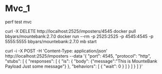 # Mvc_1
perf test mvc

curl -X DELETE http://localhost:2525/imposters/4545
docker pull bbyars/mountebank:2.7.0
docker run --rm -p 2525:2525 -p 4545:4545 -p 5555:5555 bbyars/mountebank:2.7.0 mb start


curl -i -X POST -H 'Content-Type: application/json' http://localhost:2525/imposters --data '{
  "port": 4545,
   "protocol": "http",
   "stubs": [
     {
       "responses": [
         {
           "is": { "body": {"message":"This is MounteBank Payload Just some message"} },
           "behaviors": [
             { "wait": 0 }
           ]
         }
       ]
     }
   ]
 }'
